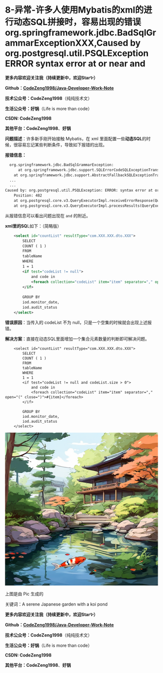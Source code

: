 # 8-异常-许多人使用Mybatis的xml的进行动态SQL拼接时，容易出现的错误org.springframework.jdbc.BadSqlGrammarExceptionXXX,Caused by org.postgresql.util.PSQLException ERROR syntax error at or near and



**更多内容欢迎关注我（持续更新中，欢迎Star✨）**

**Github：[CodeZeng1998/Java-Developer-Work-Note](https://github.com/CodeZeng1998/Java-Developer-Work-Note)**

**技术公众号：CodeZeng1998**（纯纯技术文）

**生活公众号：好锅**（Life is more than code）

**CSDN: CodeZeng1998**

**其他平台：CodeZeng1998**、**好锅**



**问题描述**：许多新手刚开始接触 Mybatis，在 xml 里面配置一些**动态SQL**的时候，很容易忘记某些判断条件，导致如下报错的出现。



**报错信息：**

```txt
  org.springframework.jdbc.BadSqlGrammarException: 
      at org.springframework.jdbc.support.SQLErrorCodeSQLExceptionTranslator.doTranslate(SQLErrorCodeSQLExceptionTranslator.java:235) ~[spring-jdbc-5.2.1.RELEASE.jar:5.2.1.RELEASE]
    at org.springframework.jdbc.support.AbstractFallbackSQLExceptionTranslator.translate(AbstractFallbackSQLExceptionTranslator.java:72) ~[spring-jdbc-5.2.1.RELEASE.jar:5.2.1.RELEASE]
  ...
  ...
Caused by: org.postgresql.util.PSQLException: ERROR: syntax error at or near "and"
    Position: 482
    at org.postgresql.core.v3.QueryExecutorImpl.receiveErrorResponse(QueryExecutorImpl.java:2553) ~[postgresql-42.2.18.jar:42.2.18]
    at org.postgresql.core.v3.QueryExecutorImpl.processResults(QueryExecutorImpl.java:2285) ~[postgresql-42.2.18.jar:42.2.18]
```

从报错信息可以看出问题出现在 `and` 的附近。



**xml里的SQ**L如下：（简略版）

```xml
    <select id="countList" resultType="com.XXX.XXX.dto.XXX">
        SELECT
        COUNT ( 1 )
        FROM
        tableName
        WHERE
        1 = 1
        <if test="codeList != null">
            and code in
            <foreach collection="codeList" item="item" separator="," open="(" close=")">#{item}</foreach>
        </if>

        GROUP BY
        iod.monitor_date,
        iod.audit_status
    </select>
```

**错误原因**：当传入的 codeList 不为 null，只是一个空集的时候就会出现上述报错。



**解决方案**：直接在动态SQL里面增加一个集合元素数量的判断即可解决问题。

```
    <select id="countList" resultType="com.XXX.XXX.dto.XXX">
        SELECT
        COUNT ( 1 )
        FROM
        tableName
        WHERE
        1 = 1
        <if test="codeList != null and codeList.size > 0">
            and code in
            <foreach collection="codeList" item="item" separator="," open="(" close=")">#{item}</foreach>
        </if>

        GROUP BY
        iod.monitor_date,
        iod.audit_status
    </select>
```









![](https://github.com/CodeZeng1998/Java-Developer-Work-Note/blob/main/Exception&Error/image/8-%E5%BC%82%E5%B8%B8-%E8%AE%B8%E5%A4%9A%E4%BA%BA%E4%BD%BF%E7%94%A8Mybatis%E7%9A%84xml%E7%9A%84%E8%BF%9B%E8%A1%8C%E5%8A%A8%E6%80%81SQL%E6%8B%BC%E6%8E%A5%E6%97%B6%EF%BC%8C%E5%AE%B9%E6%98%93%E5%87%BA%E7%8E%B0%E7%9A%84%E9%94%99%E8%AF%AForg.springframework.jdbc.BadSqlGrammarExceptionXXX,Caused%20by%20org.postgresql.util.PSQLException%20ERROR%20syntax%20error%20at%20or%20near%20and.png?raw=true)

上图是由 Pic 生成的

关键词：A serene Japanese garden with a koi pond





**更多内容欢迎关注我（持续更新中，欢迎Star✨）**

**Github：[CodeZeng1998/Java-Developer-Work-Note](https://github.com/CodeZeng1998/Java-Developer-Work-Note)**

**技术公众号：CodeZeng1998**（纯纯技术文）

**生活公众号：好锅**（Life is more than code）

**CSDN: CodeZeng1998**

**其他平台：CodeZeng1998**、**好锅**





